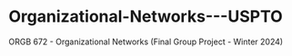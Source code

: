 # Organizational-Networks---USPTO
ORGB 672 - Organizational Networks (Final Group Project - Winter 2024)

